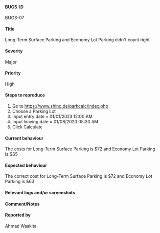 #### BUGS-ID

BUGS-07

#### Title

Long-Term Surface Parking and Economy Lot Parking didn't count right

#### Severity

Major

#### Priority

High

#### Steps to reproduce

1. Go to <https://www.shino.de/parkcalc/index.php>
2. Choose a Parking Lot
3. Input entry date = 01/01/2023 12:00 AM
4. Input leaving date = 01/08/2023 05:30 AM
5. Click Calculate

#### Current behaviour

The costs for Long-Term Surface Parking is $72 and Economy Lot Parking is $65

#### Expected behaviour

The correct cost for Long-Term Surface Parking is $72 and Economy Lot Parking is &63

#### Relevant logs and/or screenshots

#### Comment/Notes

#### Reported by

Ahmad Waskita